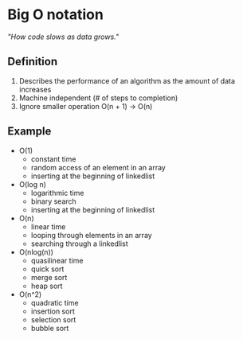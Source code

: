 # Big O notation
<i>"How code slows as data grows."</i>

## Definition
<ol>
  <li>Describes the performance of an algorithm as the amount of data increases</li>
  <li>Machine independent (# of steps to completion)</li>
  <li>Ignore smaller operation O(n + 1) -> O(n)</li>
</ol>

## Example
<ul>
  <li>O(1)
    <ul>
      <li>constant time</li>
      <li>random access of an element in an array</li>
      <li>inserting at the beginning of linkedlist</li>
    </ul>
  </li>
  <li>O(log n)
    <ul>
      <li>logarithmic time</li>
      <li>binary search</li>
      <li>inserting at the beginning of linkedlist</li>
    </ul>
  </li>
  <li>O(n) 
    <ul>
      <li>linear time</li>
      <li>looping through elements in an array</li>
      <li>searching through a linkedlist</li>
    </ul>
  </li>
  <li>O(nlog(n))
    <ul>
      <li>quasilinear time</li>
      <li>quick sort</li>
      <li>merge sort</li>
      <li>heap sort</li>
    </ul>
  </li>
  <li>O(n^2)
    <ul>
      <li>quadratic time</li>
      <li>insertion sort</li>
      <li>selection sort</li>
      <li>bubble sort</li>
    </ul>
  </li>
</ul>